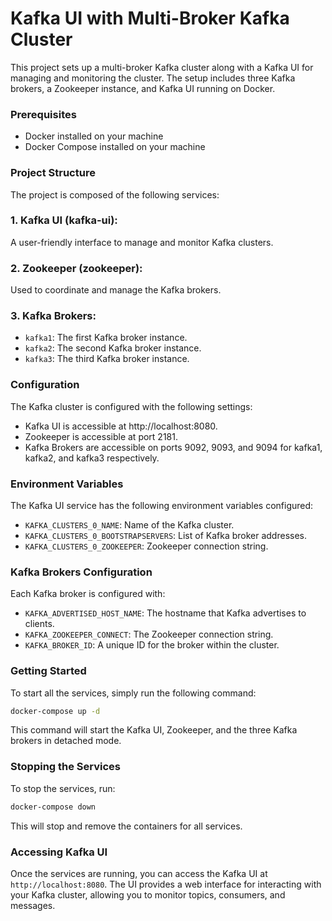 # Kafka UI with Multi-Broker Kafka Cluster


This project sets up a multi-broker Kafka cluster along with a Kafka UI for managing and monitoring the cluster. The setup includes three Kafka brokers, a Zookeeper instance, and Kafka UI running on Docker.

### Prerequisites
- Docker installed on your machine
- Docker Compose installed on your machine
  
### Project Structure

The project is composed of the following services:

### 1. Kafka UI (kafka-ui):

 A user-friendly interface to manage and monitor Kafka clusters.

### 2. Zookeeper (zookeeper):

Used to coordinate and manage the Kafka brokers.

### 3. Kafka Brokers:

- `kafka1`: The first Kafka broker instance.
- `kafka2`: The second Kafka broker instance.
- `kafka3`: The third Kafka broker instance.

### Configuration

The Kafka cluster is configured with the following settings:

- Kafka UI is accessible at http://localhost:8080.
- Zookeeper is accessible at port 2181.
- Kafka Brokers are accessible on ports 9092, 9093, and 9094 for kafka1, kafka2, and kafka3 respectively.

### Environment Variables

The Kafka UI service has the following environment variables configured:
- `KAFKA_CLUSTERS_0_NAME`: Name of the Kafka cluster.
- `KAFKA_CLUSTERS_0_BOOTSTRAPSERVERS`: List of Kafka broker addresses.
- `KAFKA_CLUSTERS_0_ZOOKEEPER`: Zookeeper connection string.
  
### Kafka Brokers Configuration

Each Kafka broker is configured with:

- `KAFKA_ADVERTISED_HOST_NAME`: The hostname that Kafka advertises to clients.
- `KAFKA_ZOOKEEPER_CONNECT`: The Zookeeper connection string.
- `KAFKA_BROKER_ID`: A unique ID for the broker within the cluster.

### Getting Started
To start all the services, simply run the following command:

```bash
docker-compose up -d
```

This command will start the Kafka UI, Zookeeper, and the three Kafka brokers in detached mode.

### Stopping the Services
To stop the services, run:

```bash
docker-compose down
```
This will stop and remove the containers for all services.

### Accessing Kafka UI

Once the services are running, you can access the Kafka UI at `http://localhost:8080`. The UI provides a web interface for interacting with your Kafka cluster, allowing you to monitor topics, consumers, and messages.





